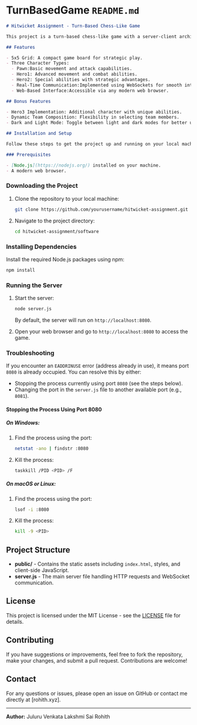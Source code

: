 # TurnBasedGame `README.md` 

```markdown
# Hitwicket Assignment - Turn-Based Chess-Like Game

This project is a turn-based chess-like game with a server-client architecture, utilizing WebSockets for real-time communication and a web-based user interface. The game features a 5x5 grid and three types of characters (Pawn, Hero1, Hero2), each with specific movement and combat rules.

## Features

- 5x5 Grid: A compact game board for strategic play.
- Three Character Types: 
  - Pawn:Basic movement and attack capabilities.
  - Hero1: Advanced movement and combat abilities.
  - Hero2: Special abilities with strategic advantages.
  - Real-Time Communication:Implemented using WebSockets for smooth interaction between players.
  - Web-Based Interface:Accessible via any modern web browser.

## Bonus Features

- Hero3 Implementation: Additional character with unique abilities.
- Dynamic Team Composition: Flexibility in selecting team members.
- Dark and Light Mode: Toggle between light and dark modes for better user experience.

## Installation and Setup

Follow these steps to get the project up and running on your local machine:

### Prerequisites

- [Node.js](https://nodejs.org/) installed on your machine.
- A modern web browser.
```
### Downloading the Project

1. Clone the repository to your local machine:
   ```bash
   git clone https://github.com/yourusername/hitwicket-assignment.git
   ```

2. Navigate to the project directory:
   ```bash
   cd hitwicket-assignment/software
   ```

### Installing Dependencies

Install the required Node.js packages using npm:

```bash
npm install
```

### Running the Server

1. Start the server:
   ```bash
   node server.js
   ```

   By default, the server will run on `http://localhost:8080`.

2. Open your web browser and go to `http://localhost:8080` to access the game.

### Troubleshooting

If you encounter an `EADDRINUSE` error (address already in use), it means port `8080` is already occupied. You can resolve this by either:

- Stopping the process currently using port `8080` (see the steps below).
- Changing the port in the `server.js` file to another available port (e.g., `8081`).

#### Stopping the Process Using Port 8080

##### On Windows:

1. Find the process using the port:
   ```bash
   netstat -ano | findstr :8080
   ```
2. Kill the process:
   ```bash
   taskkill /PID <PID> /F
   ```

##### On macOS or Linux:

1. Find the process using the port:
   ```bash
   lsof -i :8080
   ```
2. Kill the process:
   ```bash
   kill -9 <PID>
   ```

## Project Structure

- **public/** - Contains the static assets including `index.html`, styles, and client-side JavaScript.
- **server.js** - The main server file handling HTTP requests and WebSocket communication.

## License

This project is licensed under the MIT License - see the [LICENSE](LICENSE) file for details.

## Contributing

If you have suggestions or improvements, feel free to fork the repository, make your changes, and submit a pull request. Contributions are welcome!

## Contact

For any questions or issues, please open an issue on GitHub or contact me directly at [rohith.xyz].

---

**Author:** Juluru Venkata Lakshmi Sai Rohith
